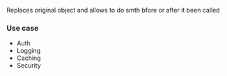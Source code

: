Replaces original object and allows to do smth bfore or after it been called

### Use case
* Auth
* Logging
* Caching
* Security
